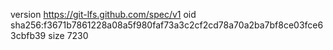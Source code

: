 version https://git-lfs.github.com/spec/v1
oid sha256:f3671b7861228a08a5f980faf73a3c2cf2cd78a70a2ba7bf8ce03fce63cbfb39
size 7230
